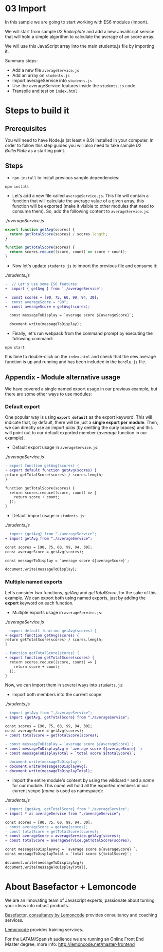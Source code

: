 # 03 Import

In this sample we are going to start working with ES6 modules (import).

We will start from sample _02 Boilerplate_ and add a new JavaScript service that will
hold a simple algorithm to calculate the average of an score array.

We will use this JavaScript array into the main students.js file by importing
it.

Summary steps:

- Add a new file `averageService.js`
- Add an array on `students.js`
- Import averageService into `students.js`
- Use the averageService features inside the `students.js` code.
- Transpile and test on `index.html`

# Steps to build it

## Prerequisites

You will need to have Node.js (at least v 8.9) installed in your computer. In order to follow this step guides you will also need to take sample _02 BoilerPlate_ as a starting point.

## Steps

- `npm install` to install previous sample dependencies:

```
npm install
```

- Let's add a new file called `averageService.js`. This file will contain a function that will calculate the average value of a given array, this function will be exported (make it visible to other modules that need to consume them). So, add the following content to `averageService.js`:

_./averageService.js_

```javascript
export function getAvg(scores) {
  return getTotalScore(scores) / scores.length;
}

function getTotalScore(scores) {
  return scores.reduce((score, count) => score + count);
}
```

- Now let's update `students.js` to import the previous file and consume it:

_./students.js_

```diff
-  // Let's use some ES6 features
+  import { getAvg } from './averageService';

+  const scores = [90, 75, 60, 99, 94, 30];
-  const averageScore = "90";
+  const averageScore = getAvg(scores);

  const messageToDisplay = `average score ${averageScore}`;

  document.write(messageToDisplay);
```

- Finally, let's run webpack from the command prompt by executing the following command:

```
npm start
```

It is time to double-click on the `index.html` and check that the new average function is up and running and has been included in the `bundle.js` file.

## Appendix - Module alternative usage

We have covered a single named export usage in our previous example, but there are some other ways to use modules:

### Default export

One popular way is using **`export default`** as the export keyword. This will indicate that, by default, there will be just a **single export per module**. Then, we can directly use an import _alias_ (by omitting the curly braces) and this will point out to our default exported member (_averarge_ function in our example).

- Default export usage in `averageService.js`:

_./averageService.js_

```diff
- export function getAvg(scores) {
+ export default function getAvg(scores) {
return getTotalScore(scores) / scores.length;
}

function getTotalScore(scores) {
  return scores.reduce((score, count) => {
    return score + count;
  });
}

```

- Default import usage in `students.js`:

_./students.js_

```diff
- import {getAvg} from "./averageService";
+ import getAvg from "./averageService";

const scores = [90, 75, 60, 99, 94, 30];
const averageScore = getAvg(scores);

const messageToDisplay = `average score ${averageScore}`;

document.write(messageToDisplay);
```

### Multiple named exports

Let's consider two functions, _getAvg_ and _getTotalScore_, for the sake of this example. We can export both using named exports, just by adding the **export** keyword on each function.

- Multiple exports usage in `averageService.js`:

_./averageService.js_

```diff
- export default function getAvg(scores) {
+ export function getAvg(scores) {
return getTotalScore(scores) / scores.length;
}

- function getTotalScore(scores) {
+ export function getTotalScore(scores) {
  return scores.reduce((score, count) => {
    return score + count;
  });
}
```

Now, we can import them in several ways into `students.js`:

- Import both members into the current scope:

_./students.js_

```diff
- import getAvg from "./averageService";
+ import {getAvg, getTotalScore} from "./averageService";

const scores = [90, 75, 60, 99, 94, 30];
const averageScore = getAvg(scores);
+ const totalScore = getTotalScore(scores);

- const messageToDisplay = `average score ${averageScore}`;
+ const messageToDisplayAvg = `average score ${averageScore} `;
+ const messageToDisplayTotal = `total score ${totalScore}`;

- document.write(messageToDisplay);
+ document.write(messageToDisplayAvg);
+ document.write(messageToDisplayTotal);

```

- Import the entire module's content by using the wildcard `*` and a _name_ for our module. This _name_ will hold all the exported members in our current scope (_name_ is used as namespace):

_./students.js_

```diff
- import {getAvg, getTotalScore} from "./averageService";
+ import * as averageService from "./averageService";

const scores = [90, 75, 60, 99, 94, 30];
- const averageScore = getAvg(scores);
- const totalScore = getTotalScore(scores);
+ const averageScore = averageService.getAvg(scores);
+ const totalScore = averageService.getTotalScore(scores);

const messageToDisplayAvg = `average score ${averageScore} `;
const messageToDisplayTotal = `total score ${totalScore}`;

document.write(messageToDisplayAvg);
document.write(messageToDisplayTotal);
```

# About Basefactor + Lemoncode

We are an innovating team of Javascript experts, passionate about turning your ideas into robust products.

[Basefactor, consultancy by Lemoncode](http://www.basefactor.com) provides consultancy and coaching services.

[Lemoncode](http://lemoncode.net/services/en/#en-home) provides training services.

For the LATAM/Spanish audience we are running an Online Front End Master degree, more info: http://lemoncode.net/master-frontend
